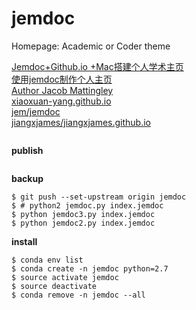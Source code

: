 # jemdoc
Homepage: Academic or Coder theme

[Jemdoc+Github.io +Mac搭建个人学术主页](https://zhuanlan.zhihu.com/p/161087743)  
[使用jemdoc制作个人主页](https://www.cnblogs.com/yangzhaonan/p/9346861.html)  
[Author Jacob Mattingley](https://jemnz.com/)  
[xiaoxuan-yang.github.io](https://github.com/Xiaoxuan-Yang/xiaoxuan-yang.github.io)  
[jem/jemdoc](https://github.com/jem/jemdoc)  
[jiangxjames/jiangxjames.github.io](https://github.com/jiangxjames/jiangxjames.github.io)  


```shell

```

**publish**
```shell

```

**backup** <!--save-->
```shell
$ git push --set-upstream origin jemdoc
$ # python2 jemdoc.py index.jemdoc
$ python jemdoc3.py index.jemdoc
$ python jemdoc2.py index.jemdoc
```

**install**
```shell
$ conda env list
$ conda create -n jemdoc python=2.7
$ source activate jemdoc
$ source deactivate
$ conda remove -n jemdoc --all
```
